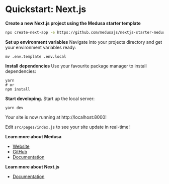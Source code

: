 # Quickstart: Next.js

**Create a new Next.js project using the Medusa starter template**

```bash
npx create-next-app -e https://github.com/medusajs/nextjs-starter-medusa my-medusa-storefront
```

**Set up environment variables**
Navigate into your projects directory and get your environment variables ready:

```shell
mv .env.template .env.local
```

**Install dependencies**
Use your favourite package manager to install dependencies:

```shell
yarn
# or
npm install
```

**Start developing.**
Start up the local server:

```shell
yarn dev
```

Your site is now running at http://localhost:8000!

Edit `src/pages/index.js` to see your site update in real-time!

**Learn more about Medusa**

- [Website](https://www.medusajs.com/)
- [GitHub](https://github.com/medusajs)
- [Documentation](https://docs.medusajs.com/)

**Learn more about Next.js**

- [Documentation](https://nextjs.org/docs)
